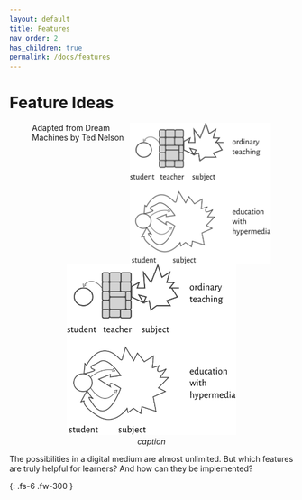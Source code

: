```yaml
---
layout: default
title: Features
nav_order: 2
has_children: true
permalink: /docs/features
---
```


# Feature Ideas

<figure>
  <img align="right" width="250"  src="/assets/images/hyperlearning3.svg">
  <figcaption>Adapted from Dream Machines by Ted Nelson</figcaption>
</figure>

<p align="center">
  <img alt="img-name" src="/assets/images/hyperlearning3.svg" width="300">
  <br>
    <em>caption</em>
</p>


The possibilities in a digital medium are almost unlimited. But which features are truly helpful for learners? And how can they be implemented? 

{: .fs-6 .fw-300 }

